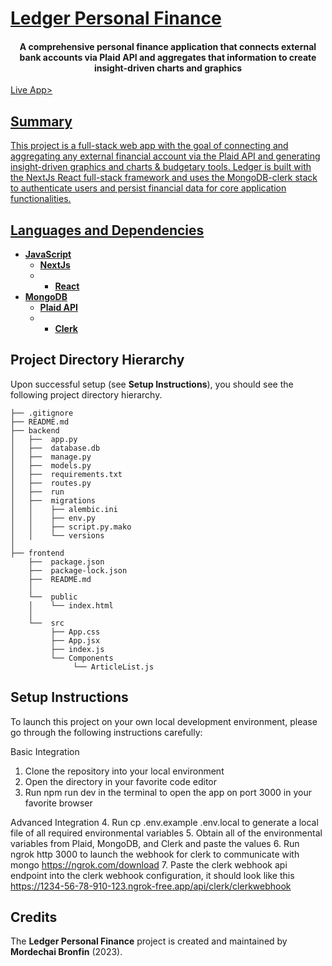 

<a href="https://www.ledgerpf.com/"><h1><b>Ledger Personal Finance</b></h1></a>

<h4 align="center">A comprehensive personal finance application that connects external bank accounts via Plaid API and aggregates that information to create insight-driven charts and graphics</h1>

 <a href="https://www.ledgerpf.com/">Live App>



## Summary

This project is a full-stack web app with the goal of connecting and aggregating any external financial account via the Plaid API and generating insight-driven graphics and charts & budgetary tools. Ledger is built with the NextJs React full-stack framework and uses the MongoDB-clerk stack to authenticate users and persist financial data for core application functionalities.

## Languages and Dependencies

* **[JavaScript](https://developer.mozilla.org/en-US/docs/Web/JavaScript)**
  * **[NextJs](https://nextjs.org/)**
  * * **[React](https://react.dev/)**
* **[MongoDB]()**
  * **[Plaid API](https://plaid.com/)**
  * * **[Clerk](https://clerk.com/)**



## Project Directory Hierarchy

Upon successful setup (see **Setup Instructions**), you should see the following project directory hierarchy.

```
├── .gitignore
├── README.md
├── backend
│   ├──  app.py
│   ├──  database.db
│   ├──  manage.py
│   ├──  models.py
│   ├──  requirements.txt
│   ├──  routes.py
│   ├──  run
│   ├──  migrations
│   │    ├── alembic.ini
│   │    ├── env.py
│   │    ├── script.py.mako
│   │    └── versions
│
├── frontend
    ├──  package.json
    ├──  package-lock.json
    ├──  README.md
    │  
    └──  public 
    │    └── index.html
    │  
    └──  src
         ├── App.css
         ├── App.jsx
         ├── index.js
         └── Components
              └── ArticleList.js
```

## Setup Instructions

To launch this project on your own local development environment, please go through the following instructions carefully:

Basic Integration
1. Clone the repository into your local environment
2. Open the directory in your favorite code editor
3. Run npm run dev in the terminal to open the app on port 3000 in your favorite browser

Advanced Integration 
4. Run cp .env.example .env.local to generate a local file of all required environmental variables
5. Obtain all of the environmental variables from Plaid, MongoDB, and Clerk and paste the values
6. Run ngrok http 3000 to launch the webhook for clerk to communicate with mongo https://ngrok.com/download
7. Paste the clerk webhook api endpoint into the clerk webhook configuration, it should look like this https://1234-56-78-910-123.ngrok-free.app/api/clerk/clerkwebhook 


## Credits

The **Ledger Personal Finance** project is created and maintained by **Mordechai Bronfin** (2023).

